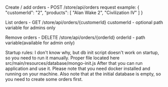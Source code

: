 Create / add orders - POST /store/api/orders request example:
{
"customerId": "2",
"products": [
"Alan Wake 2",
"Civilization IV"
]
}

List orders - GET /store/api/orders/{customerId} customerId - optional path variable for admins only

Remove orders - DELETE /store/api/orders/{orderId} orderId - path variable(available for admin only)

Startup rules:
I don't know why, but db init script doesn't work on startup, so you need to run it manually. Proper file located here
src/main/resources/database/mongo-init.js After that you can run application and use it. Please note that you need
docker installed and running on your machine. Also note that at the initial database is empty, so you need to create
some orders first.
